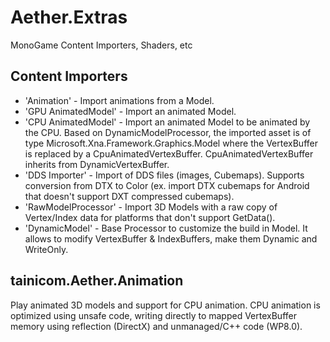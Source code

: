 # Aether.Extras
MonoGame Content Importers, Shaders, etc


## Content Importers

* 'Animation' - Import animations from a Model.
* 'GPU AnimatedModel' - Import an animated Model.
* 'CPU AnimatedModel' - Import an animated Model to be animated by the CPU. Based on DynamicModelProcessor, the imported asset is of type Microsoft.Xna.Framework.Graphics.Model where the VertexBuffer is replaced by a CpuAnimatedVertexBuffer. CpuAnimatedVertexBuffer inherits from DynamicVertexBuffer.
* 'DDS Importer' - Import of DDS files (images, Cubemaps). Supports conversion from DTX to Color (ex. import DTX cubemaps for Android that doesn't support DXT compressed cubemaps).
* 'RawModelProcessor' - Import 3D Models with a raw copy of Vertex/Index data for platforms that don't support GetData().
* 'DynamicModel' - Base Processor to customize the build in Model. It allows to modify
VertexBuffer & IndexBuffers, make them Dynamic and WriteOnly.

## tainicom.Aether.Animation

Play animated 3D models and support for CPU animation.
CPU animation is optimized using unsafe code, writing directly to mapped VertexBuffer memory using reflection (DirectX) and unmanaged/C++ code (WP8.0). 
